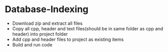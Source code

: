 # Database-Indexing
- Download zip and extract all files
- Copy all cpp, header and text files(should be in same folder as cpp and header) into project folder
- Add cpp and header files to project as existing items
- Build and run code
